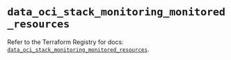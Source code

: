 # `data_oci_stack_monitoring_monitored_resources`

Refer to the Terraform Registry for docs: [`data_oci_stack_monitoring_monitored_resources`](https://registry.terraform.io/providers/hashicorp/oci/7.19.0/docs/data-sources/stack_monitoring_monitored_resources).
